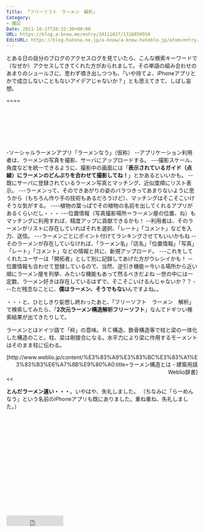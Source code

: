 ```yaml
---
Title: 「フリーソフト　ラーメン　解析」
Category:
- 雑記
Date: 2011-10-17T20:22:30+09:00
URL: https://blog.a-know.me/entry/20111017/1318850550
EditURL: https://blog.hatena.ne.jp/a-know/a-know.hateblo.jp/atom/entry/12921228815727979420
---
```



とある日の自分のブログのアクセスログを見ていたら、こんな検索キーワードで（なぜか）アクセスしてきてくれた方がおられまして。その単語の組み合わせのあまりのシュールさに、思わず噴き出しつつも、「いや待てよ、iPhoneアプリとかで成立しないこともないアイデアじゃないか？」とも思えてきて、しばし妄想。

====

<script async src="//pagead2.googlesyndication.com/pagead/js/adsbygoogle.js"></script>
<!-- article-top -->
<ins class="adsbygoogle"
     style="display:inline-block;width:728px;height:90px"
     data-ad-client="ca-pub-3463034538369189"
     data-ad-slot="8367620130"></ins>
<script>
(adsbygoogle = window.adsbygoogle || []).push({});
</script>


-ソーシャルラーメンアプリ「ラーメンなう」（仮称）
--アプリケーション利用者は、ラーメンの写真を撮影、サーバにアップロードする。
---撮影スケール、角度などを統一できるように、撮影中の画面には「<span class="deco" style="font-weight:bold;">表示されているガイド（点線）にラーメンのどんぶりを合わせて撮影してね！</span>」とかあるといいかも。
--既にサーバに登録されているラーメン写真とマッチング、近似度順にリスト表示。
---ラーメンって、そのできあがりの姿のバラつきってあまりないように思うから（もちろん作り手の技術もあるだろうけど）、マッチングはそこそこいけそうな気がする。
----植物の葉っぱでその植物の名前を出してくれるアプリがあるくらいだし・・・
---位置情報（写真撮影場所＝ラーメン屋の位置、ね）もマッチングに利用すれば、精度アップに貢献できるかも！
--利用者は、そのラーメンがリストに存在していればそれを選択、「レート」「コメント」などを入力、送信。
---ラーメンごとにポイント付けてランキングさせてもいいかもね
--そのラーメンが存在していなければ、「ラーメン名」「店名」「位置情報」「写真」「レート」「コメント」などの情報と共に、新規アップロード。
---これをしてくれたユーザーは「開拓者」として別に記録してあげた方がウレシイかも！
--位置情報も合わせて登録しているので、当然、逆引き機能＝今いる場所から近い順にラーメン屋を列挙、みたいな機能もあって然るべきだよね
--世の中には一定数、ラーメン好きは存在しているはずで、そこそこいけるんじゃないか？？
---ただ残念なことに、<span class="deco" style="font-weight:bold;">僕はラーメン、そうでもない</span>んですよね。。



・・・と、ひとしきり妄想し終わったあと、「フリーソフト　ラーメン　解析」で検索してみたら、「<span class="deco" style="font-weight:bold;">2次元ラーメン構造解析フリーソフト</span>」なんてドギツい検索結果が出てきたりして。


>>
ラーメンとはドイツ語で「枠」の意味。ＲＣ構造、鉄骨構造等で柱と梁の一体化した構造のこと。柱、梁は剛接合になる。水平力により梁に作用するモーメントはそのまま柱に伝わる。

<div align=right>[http://www.weblio.jp/content/%E3%83%A9%E3%83%BC%E3%83%A1%E3%83%B3%E6%A7%8B%E9%80%A0:title=ラーメン構造とは - 建築用語 Weblio辞書]</div>
<<


<span class="deco" style="font-weight:bold;">とんだラーメン違い・・・</span>。いやはや、失礼しました。
（ちなみに「らーめんなう」という名前のiPhoneアプリも既にありました。重ね重ね、失礼しました。）

<script async src="//pagead2.googlesyndication.com/pagead/js/adsbygoogle.js"></script>
<!-- article-bottom2 -->
<ins class="adsbygoogle"
     style="display:inline-block;width:300px;height:250px"
     data-ad-client="ca-pub-3463034538369189"
     data-ad-slot="5274552934"></ins>
<script>
(adsbygoogle = window.adsbygoogle || []).push({});
</script>


<iframe src="http://blog.hatena.ne.jp/a-know/a-know.hateblo.jp/subscribe/iframe" allowtransparency="true" frameborder="0" scrolling="no" width="150" height="28"></iframe>
